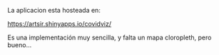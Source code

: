 La aplicacion esta hosteada en:  

https://artsir.shinyapps.io/covidviz/  

Es una implementación muy sencilla, y falta un mapa cloropleth, pero bueno...
